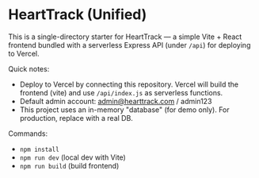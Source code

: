 # HeartTrack (Unified)

This is a single-directory starter for HeartTrack — a simple Vite + React frontend bundled with a serverless Express API (under `/api`) for deploying to Vercel.

Quick notes:
- Deploy to Vercel by connecting this repository. Vercel will build the frontend (vite) and use `/api/index.js` as serverless functions.
- Default admin account: admin@hearttrack.com / admin123
- This project uses an in-memory "database" (for demo only). For production, replace with a real DB.

Commands:
- `npm install`
- `npm run dev` (local dev with Vite)
- `npm run build` (build frontend)
